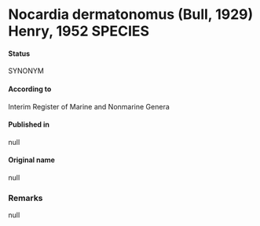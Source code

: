 # Nocardia dermatonomus (Bull, 1929) Henry, 1952 SPECIES

#### Status
SYNONYM

#### According to
Interim Register of Marine and Nonmarine Genera

#### Published in
null

#### Original name
null

### Remarks
null